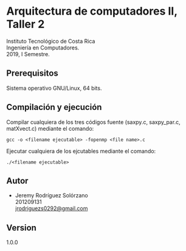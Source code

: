 # Arquitectura de computadores II, Taller 2
Instituto Tecnológico de Costa Rica  
Ingeniería en Computadores.  
2019, I Semestre.  

## Prerequisitos
Sistema operativo GNU/Linux, 64 bits.  

## Compilación y ejecución
Compilar cualquiera de los tres códigos fuente (saxpy.c, saxpy_par.c, matXvect.c) mediante el comando:
```
gcc -o <filename ejecutable> -fopenmp <file name>.c
```

Ejecutar cualquiera de los ejcutables mediante el comando:

```
./<filename ejecutable>
```

## Autor
* Jeremy Rodríguez Solórzano  
201209131  
jrodriguezs0292@gmail.com

## Version
1.0.0
